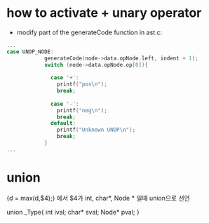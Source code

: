 # how to activate + unary operator
- modify part of the generateCode function in ast.c:
```c
...
case UNOP_NODE:
            generateCode(node->data.opNode.left, indent + 1);
            switch (node->data.opNode.op[0]){
              
              case '+':
                printf("pos\n");
                break;
              
              case '-':
                printf("neg\n");
                break;
              default:
                printf("Unknown UNOP\n");
                break;
            }
...
```
# union
{d = max(d,$4);} 에서 $4가 int, char*, Node * 일때 union으로 선언

union _Type{
    int ival;
    char* sval;
    Node* pval;
}
